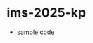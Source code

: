 <h1>ims-2025-kp</h1>
<ul>
  <li><a href="glitchcowboi_planet swirl_09-14-24">sample code</li>
</ul>
